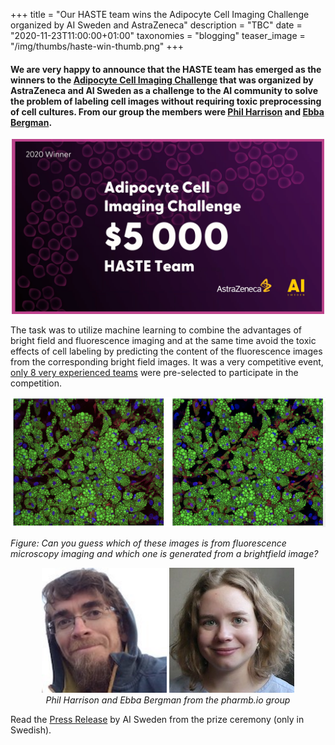 +++
title = "Our HASTE team wins the Adipocyte Cell Imaging Challenge organized by AI Sweden and AstraZeneca"
description = "TBC"
date = "2020-11-23T11:00:00+01:00"
taxonomies = "blogging"
teaser_image = "/img/thumbs/haste-win-thumb.png"
+++


#### We are very happy to announce that the HASTE team has emerged as the winners to the [Adipocyte Cell Imaging Challenge](https://www.ai.se/en/challenge) that was organized by AstraZeneca and AI Sweden as a challenge to the AI community to solve the problem of labeling cell images without requiring toxic preprocessing of cell cultures. From our group the members were [Phil Harrison](https://pharmb.io/people/phil/) and [Ebba Bergman](https://pharmb.io/people/ebba/).


<p align="center">
<img src="/img/haste-win-banner.png" width="500">
</p>

The task was to utilize machine learning to combine the advantages of bright field and fluorescence imaging and at the same time avoid the toxic effects of cell labeling by predicting the content of the fluorescence images from the corresponding bright field images. It was a very competitive event, [only 8 very experienced teams](https://www.ai.se/en/news/teams-adipocyte-cell-imaging-challenge-are-now-selected) were pre-selected to participate in the competition.

<p align="center">
<img src="/img/haste-adipo-generated_w800.png">
</p>

<i>Figure: Can you guess which of these images is from fluorescence microscopy imaging and which one is generated from a brightfield image?</i>

<p align="center">
<img src="/img/people/phil.jpg" width="200">
<img src="/img/people/ebba.jpg" width="200"><br>
<i>Phil Harrison and Ebba Bergman from the pharmb.io group</i>
</p>


Read the [Press Release](https://via.tt.se/pressmeddelande/sa-kan-maskininlarning-forbattra-processen-for-framtagande-av-lakemedel?publisherId=3236039&releaseId=3287409) by AI Sweden from the prize ceremony (only in Swedish).


